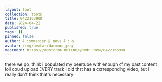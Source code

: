 ```yaml
---
layout: toot
collection: toots
title: 0422163900
date: 2024-04-22
published: true
tags: []
pinned: false
author: ⸸ commander ░ nova ⸸ :~$
avatar: /img/avatar/daemon.jpeg
mastodon: https://mastodon.online/@cmdr_nova/0422163900
---
```


there we go, think i populated my peertube with enough of my past content loli could upload EVERY track I did that has a corresponding video, but I really don't think that's necessary
